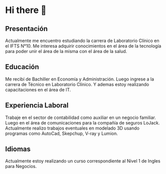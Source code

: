 # Hi there 👋

## Presentación

Actualmente me encuentro estudiando la carrera de Laboratorio Clínico en el IFTS N°10. Me interesa adquirir conocimientos en el área de la tecnología para poder unir el área de la misma con el área de la salud.


## Educación

Me recibí de Bachiller en Economía y Administración. Luego ingrese a la carrera de Técnico en Laboratorio Clínico. Y ademas estoy realizando capacitaciones en el área de IT.

## Experiencia Laboral

Trabaje en el sector de contabilidad como auxiliar en un negocio familiar. Luego en el área de comunicaciones para la compañía de seguros LoJack. Actualmente realizo trabajos eventuales en modelado 3D usando programas como AutoCad, Skepchup, V-ray y Lumion.

## Idiomas

Actualmente estoy realizando un curso correspondiente al Nivel 1 de Ingles para Negocios.
